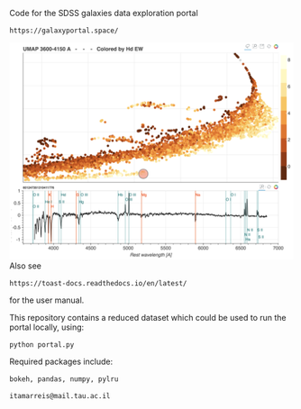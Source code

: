 Code for the SDSS galaxies data exploration portal
```
https://galaxyportal.space/
```
![icon](icon.png)
Also see
```
https://toast-docs.readthedocs.io/en/latest/
```
for the user manual.

This repository contains a reduced dataset which could be used to run the portal locally, using:
```
python portal.py
```

Required packages include:
```
bokeh, pandas, numpy, pylru
```


```
itamarreis@mail.tau.ac.il
```
